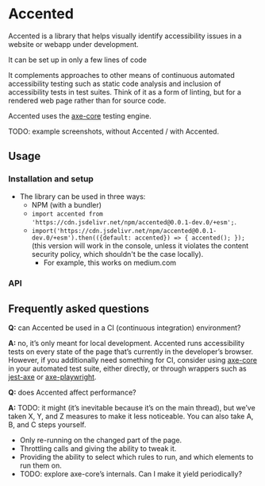 # Accented

Accented is a library that helps visually identify accessibility issues in a website or webapp under development.

It can be set up in only a few lines of code

It complements approaches to other means of continuous automated accessibility testing such as static code analysis and inclusion of accessibility tests in test suites. Think of it as a form of linting, but for a rendered web page rather than for source code.

Accented uses the [axe-core](https://github.com/dequelabs/axe-core) testing engine.

TODO: example screenshots, without Accented / with Accented.

## Usage

### Installation and setup

* The library can be used in three ways:
  * NPM (with a bundler)
  * `import accented from 'https://cdn.jsdelivr.net/npm/accented@0.0.1-dev.0/+esm';`.
  * `import('https://cdn.jsdelivr.net/npm/accented@0.0.1-dev.0/+esm').then(({default: accented}) => { accented(); });` (this version will work in the console, unless it violates the content security policy, which shouldn't be the case locally).
    * For example, this works on medium.com

### API

## Frequently asked questions

<!-- TODO: how can this section be better formatted? This probably should be regular sections rather than a Q&A. -->

**Q:** can Accented be used in a CI (continuous integration) environment?

**A:** no, it’s only meant for local development. Accented runs accessibility tests on every state of the page that’s currently in the developer’s browser. However, if you additionally need something for CI, consider using [axe-core](https://www.npmjs.com/package/axe-core) in your automated test suite, either directly, or through wrappers such as [jest-axe](https://www.npmjs.com/package/jest-axe) or [axe-playwright](https://www.npmjs.com/package/axe-playwright).

**Q:** does Accented affect performance?

**A:** TODO: it might (it’s inevitable because it’s on the main thread), but we’ve taken X, Y, and Z measures to make it less noticeable. You can also take A, B, and C steps yourself.
  * Only re-running on the changed part of the page.
  * Throttling calls and giving the ability to tweak it.
  * Providing the ability to select which rules to run, and which elements to run them on.
  * TODO: explore axe-core’s internals. Can I make it yield periodically?
